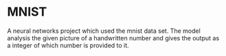 # MNIST
A neural networks project which used the mnist data set. The model analysis the given picture of a handwritten number and gives the output as a integer of which number is provided to it.  
